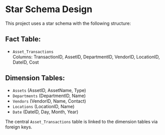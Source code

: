 # Star Schema Design

This project uses a star schema with the following structure:

## Fact Table:
- `Asset_Transactions`  
  Columns: TransactionID, AssetID, DepartmentID, VendorID, LocationID, DateID, Cost

## Dimension Tables:
- `Assets` (AssetID, AssetName, Type)
- `Departments` (DepartmentID, Name)
- `Vendors` (VendorID, Name, Contact)
- `Locations` (LocationID, Name)
- `Date` (DateID, Day, Month, Year)

The central `Asset_Transactions` table is linked to the dimension tables via foreign keys.
